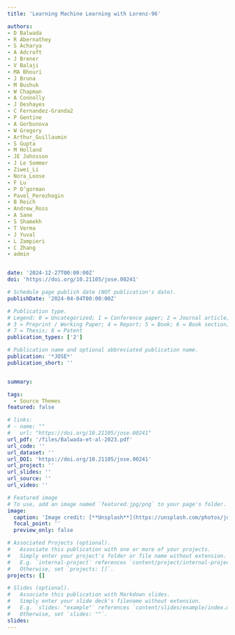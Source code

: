```yaml
---
title: 'Learning Machine Learning with Lorenz-96'

authors:
- D Balwada
- R Abernathey
- S Acharya
- A Adcroft
- J Brener
- V Balaji
- MA Bhouri
- J Bruna
- M Bushuk
- W Chapman
- A Connolly
- J Deshayes
- C Fernandez-Granda2
- P Gentine
- A Gorbunova
- W Gregory
- Arthur_Guillaumin
- S Gupta
- M Holland
- JE Johnsson
- J Le Sommer
- Ziwei_Li
- Nora_Loose
- F Lu
- P O’gorman
- Pavel_Perezhogin
- B Reich
- Andrew_Ross
- A Sane
- S Shamekh
- T Verma
- J Yuval 
- L Zampieri
- C Zhang
- admin


date: '2024-12-27T00:00:00Z'
doi: 'https://doi.org/10.21105/jose.00241'

# Schedule page publish date (NOT publication's date).
publishDate: '2024-04-04T00:00:00Z'

# Publication type.
# Legend: 0 = Uncategorized; 1 = Conference paper; 2 = Journal article;
# 3 = Preprint / Working Paper; 4 = Report; 5 = Book; 6 = Book section;
# 7 = Thesis; 8 = Patent
publication_types: ['2']

# Publication name and optional abbreviated publication name.
publication: '*JOSE*'
publication_short: ''


summary: 

tags:
  - Source Themes
featured: false

# links:
# - name: ""
#   url: "https://doi.org/10.21105/jose.00241"
url_pdf: '/files/Balwada-et-al-2023.pdf'
url_code: ''
url_dataset: ''
url_DOI: 'https://doi.org/10.21105/jose.00241'
url_project: ''
url_slides: ''
url_source: ''
url_video: ''

# Featured image
# To use, add an image named `featured.jpg/png` to your page's folder.
image:
  caption: 'Image credit: [**Unsplash**](https://unsplash.com/photos/jdD8gXaTZsc)'
  focal_point: ''
  preview_only: false

# Associated Projects (optional).
#   Associate this publication with one or more of your projects.
#   Simply enter your project's folder or file name without extension.
#   E.g. `internal-project` references `content/project/internal-project/index.md`.
#   Otherwise, set `projects: []`.
projects: []

# Slides (optional).
#   Associate this publication with Markdown slides.
#   Simply enter your slide deck's filename without extension.
#   E.g. `slides: "example"` references `content/slides/example/index.md`.
#   Otherwise, set `slides: ""`.
slides:
---
```


